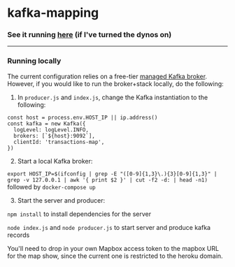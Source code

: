 # kafka-mapping

### See it running [here](https://yoco-transactions-map.herokuapp.com/) (if I've turned the dynos on)
____________________________

### Running locally
The current configuration relies on a free-tier [managed Kafka broker](https://www.cloudkarafka.com/). However, if you would like to run the broker+stack locally, do the following:

1. In `producer.js` and `index.js`, change the Kafka instantiation to the following:
```
const host = process.env.HOST_IP || ip.address()
const kafka = new Kafka({
  logLevel: logLevel.INFO,
  brokers: [`${host}:9092`],
  clientId: 'transactions-map',
})
```

2. Start a local Kafka broker:

`export HOST_IP=$(ifconfig | grep -E "([0-9]{1,3}\.){3}[0-9]{1,3}" | grep -v 127.0.0.1 | awk '{ print $2 }' | cut -f2 -d: | head -n1)` followed by `docker-compose up`

3. Start the server and producer:

`npm install` to install dependencies for the server

`node index.js` and `node producer.js` to start server and produce kafka records

You'll need to drop in your own Mapbox access token to the mapbox URL for the map show, since the current one is restricted to the heroku domain. 



